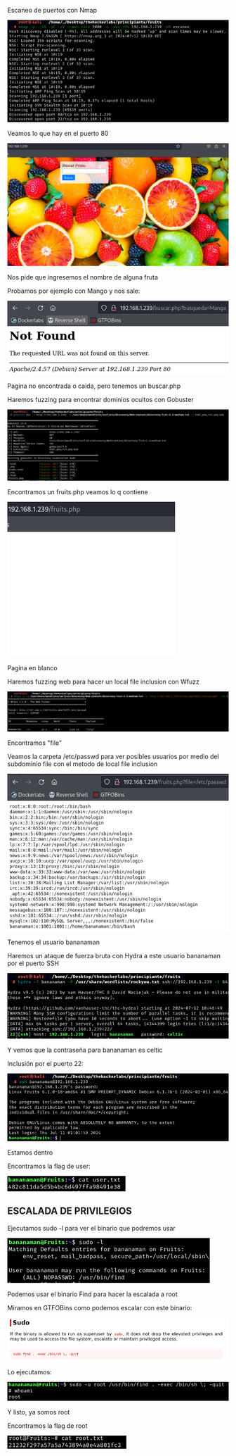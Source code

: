 Escaneo de puertos con Nmap

![](../../../Images/Pasted%20image%2020240712102003.png)

Veamos lo que hay en el puerto 80

![](../../../Images/Pasted%20image%2020240712102046.png)

Nos pide que ingresemos el nombre de alguna fruta

Probamos por ejemplo con Mango y nos sale:

![](../../../Images/Pasted%20image%2020240712102141.png)

Pagina no encontrada o caida, pero tenemos un buscar.php

Haremos fuzzing para encontrar dominios ocultos con Gobuster

![](../../../Images/Pasted%20image%2020240712102519.png)

Encontramos un fruits.php veamos lo q contiene 

![](../../../Images/Pasted%20image%2020240712102656.png)

Pagina en blanco

Haremos fuzzing web para hacer un local file inclusion con Wfuzz

![](../../../Images/Pasted%20image%2020240712104113.png)

Encontramos "file"

Veamos la carpeta /etc/passwd para ver posibles usuarios por medio del subdominio file con el metodo de local file inclusion

![](../../../Images/Pasted%20image%2020240712104255.png)

Tenemos el usuario bananaman

Haremos un ataque de fuerza bruta con Hydra a este usuario bananaman por el puerto SSH

![](../../../Images/Pasted%20image%2020240712104803.png)

Y vemos que la contraseña para bananaman es celtic

Inclusión por el puerto 22:

![](../../../Images/Pasted%20image%2020240712104901.png)

Estamos dentro

Encontramos la flag de user:

![](../../../Images/Pasted%20image%2020240712104943.png)

## ESCALADA DE PRIVILEGIOS 

Ejecutamos sudo -l para ver el binario que podremos usar 

![](../../../Images/Pasted%20image%2020240712105210.png)

Podemos usar el binario Find para hacer la escalada a root

Miramos en GTFOBins como podemos escalar con este binario:

![](../../../Images/Pasted%20image%2020240712105243.png)

Lo ejecutamos:

![](../../../Images/Pasted%20image%2020240712105317.png)

Y listo, ya somos root

Encontramos la flag de root

![](../../../Images/Pasted%20image%2020240712105358.png)

